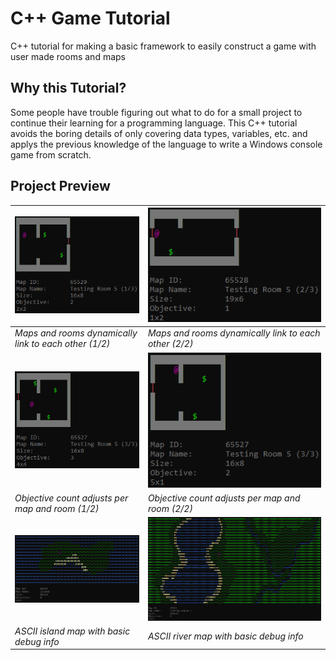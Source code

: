
# C++ Game Tutorial
C++ tutorial for making a basic framework to easily construct a game with user made rooms and maps

## Why this Tutorial?
Some people have trouble figuring out what to do for a small project to continue their learning for a programming language. This C++ tutorial avoids the boring details of only covering data types, variables, etc. and applys the previous knowledge of the language to write a Windows console game from scratch.

## Project Preview
|<img src="capture/preview_1.png">|<img src="capture/preview_2.png">|
|-|-|
|<em>Maps and rooms dynamically link to each other (1/2)</em>|<em>Maps and rooms dynamically link to each other (2/2)</em>|
|<img src="capture/preview_3.png">|<img src="capture/preview_4.png">|
|<em>Objective count adjusts per map and room (1/2)</em>|<em>Objective count adjusts per map and room (2/2)</em>|
|<img src="capture/preview_5.png">|<img src="capture/preview_6.png">|
|<em>ASCII island map with basic debug info</em>|<em>ASCII river map with basic debug info</em>|

